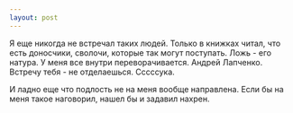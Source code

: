 ```yaml
--- 
layout: post
---
```

Я еще никогда не встречал таких людей.
Только в книжках читал, что есть доносчики, сволочи, которые так могут поступать. Ложь - его натура.
У меня все внутри переворачивается.
Андрей Лапченко. Встречу тебя - не отделаешься. Сссссука.

И ладно еще что подлость не на меня вообще направлена. Если бы на меня такое наговорил, нашел бы и задавил нахрен.
